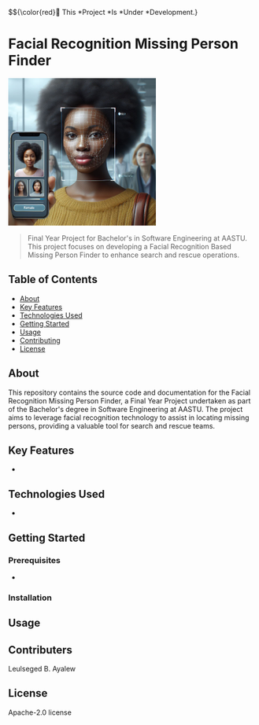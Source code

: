 $${\color{red}🚧 This *Project *Is *Under *Development.}
# Facial Recognition Missing Person Finder

<img src="face_id.jfif" alt="Project Image" width="300">

> Final Year Project for Bachelor's in Software Engineering at AASTU. This project focuses on developing a Facial Recognition Based Missing Person Finder to enhance search and rescue operations.

## Table of Contents

- [About](#about)
- [Key Features](#key-features)
- [Technologies Used](#technologies-used)
- [Getting Started](#getting-started)
- [Usage](#usage)
- [Contributing](#contributers)
- [License](#license)

## About

This repository contains the source code and documentation for the Facial Recognition Missing Person Finder, a Final Year Project undertaken as part of the Bachelor's degree in Software Engineering at AASTU. The project aims to leverage facial recognition technology to assist in locating missing persons, providing a valuable tool for search and rescue teams.

## Key Features

- 

## Technologies Used

- 

## Getting Started



### Prerequisites

- 

### Installation



## Usage



## Contributers

Leulseged B. Ayalew

## License

Apache-2.0 license

